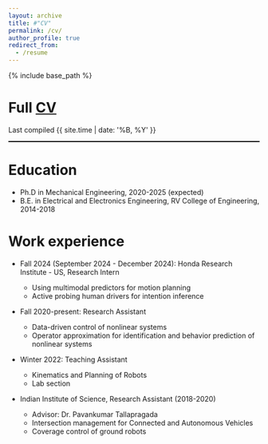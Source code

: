 ```yaml
---
layout: archive
title: #"CV"
permalink: /cv/
author_profile: true
redirect_from:
  - /resume
---
```


{% include base_path %}

Full [CV](../files/cv.pdf)
======
Last compiled {{ site.time | date: '%B, %Y' }}
  <!-- <div class="wordwrap"> Download full <a href="../files/cv.pdf"> CV </a>.</div> -->


<hr style="width: 100%; height: 2px; background-color: black; border: none;">

Education
======
* Ph.D in Mechanical Engineering, 2020-2025 (expected)
* B.E. in Electrical and Electronics Engineering, RV College of Engineering, 2014-2018

Work experience
======
* Fall 2024 (September 2024 - December 2024): Honda Research Institute - US, Research Intern
  * Using multimodal predictors for motion planning
  * Active probing human drivers for intention inference
  
* Fall 2020-present: Research Assistant
  * Data-driven control of nonlinear systems
  * Operator approximation for identification and behavior prediction of nonlinear systems
  

* Winter 2022: Teaching Assistant
  * Kinematics and Planning of Robots
  * Lab section


* Indian Institute of Science, Research Assistant (2018-2020)
  * Advisor: Dr. Pavankumar Tallapragada
  * Intersection management for Connected and Autonomous Vehicles
  * Coverage control of ground robots



  
<!-- Skills
======
* Skill 1
* Skill 2
  * Sub-skill 2.1
  * Sub-skill 2.2
  * Sub-skill 2.3
* Skill 3 -->

<!-- Publications
======
  <ul>{% for post in site.publications reversed %}
    {% include archive-single-cv.html %}
  {% endfor %}</ul>
  
Talks
======
  <ul>{% for post in site.talks reversed %}
    {% include archive-single-talk-cv.html  %}
  {% endfor %}</ul>
  
Teaching
======
  <ul>{% for post in site.teaching reversed %}
    {% include archive-single-cv.html %}
  {% endfor %}</ul>
  
Service and leadership
======
* Currently signed in to 43 different slack teams -->
